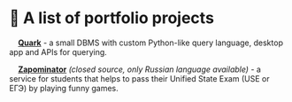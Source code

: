 # 📃 A list of portfolio projects

<img src="https://github.com/anafro/anafro/blob/main/Logos/Quark.svg?raw=true" width="12" height="12"> [**Quark**](https://github.com/anafro/quark) - a small DBMS with custom Python-like query language, desktop app and APIs for querying.

<img src="https://github.com/anafro/anafro/blob/main/Logos/Zapominator.svg?raw=true" width="12" height="12"> [**Zapominator**](https://zapominator.ru) *(closed source, only Russian language available)* - a service for students that helps to pass their Unified State Exam (USE or ЕГЭ) by playing funny games.